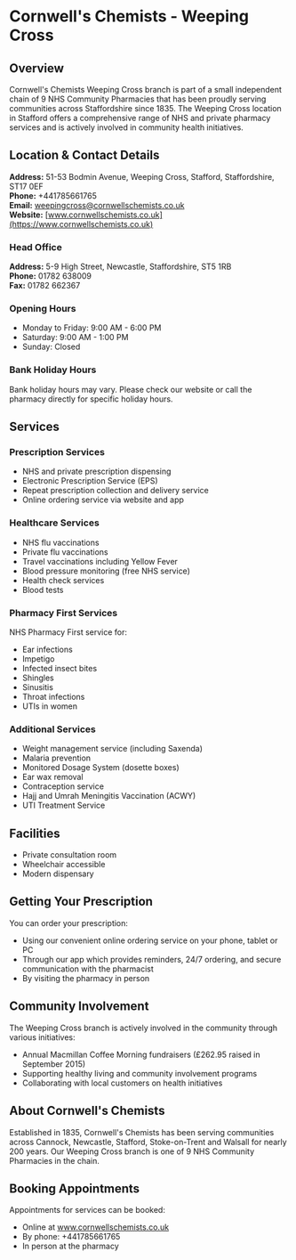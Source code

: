 # Cornwell's Chemists - Weeping Cross

## Overview
Cornwell's Chemists Weeping Cross branch is part of a small independent chain of 9 NHS Community Pharmacies that has been proudly serving communities across Staffordshire since 1835. The Weeping Cross location in Stafford offers a comprehensive range of NHS and private pharmacy services and is actively involved in community health initiatives.

## Location & Contact Details

**Address:** 51-53 Bodmin Avenue, Weeping Cross, Stafford, Staffordshire, ST17 0EF  
**Phone:** +441785661765  
**Email:** weepingcross@cornwellschemists.co.uk  
**Website:** [www.cornwellschemists.co.uk](https://www.cornwellschemists.co.uk)

### Head Office
**Address:** 5-9 High Street, Newcastle, Staffordshire, ST5 1RB  
**Phone:** 01782 638009  
**Fax:** 01782 662367

### Opening Hours
- Monday to Friday: 9:00 AM - 6:00 PM
- Saturday: 9:00 AM - 1:00 PM
- Sunday: Closed

### Bank Holiday Hours
Bank holiday hours may vary. Please check our website or call the pharmacy directly for specific holiday hours.

## Services

### Prescription Services
- NHS and private prescription dispensing
- Electronic Prescription Service (EPS)
- Repeat prescription collection and delivery service
- Online ordering service via website and app

### Healthcare Services
- NHS flu vaccinations
- Private flu vaccinations
- Travel vaccinations including Yellow Fever
- Blood pressure monitoring (free NHS service)
- Health check services
- Blood tests

### Pharmacy First Services
NHS Pharmacy First service for:
- Ear infections
- Impetigo
- Infected insect bites
- Shingles
- Sinusitis
- Throat infections
- UTIs in women

### Additional Services
- Weight management service (including Saxenda)
- Malaria prevention
- Monitored Dosage System (dosette boxes)
- Ear wax removal
- Contraception service
- Hajj and Umrah Meningitis Vaccination (ACWY)
- UTI Treatment Service

## Facilities
- Private consultation room
- Wheelchair accessible
- Modern dispensary

## Getting Your Prescription

You can order your prescription:
- Using our convenient online ordering service on your phone, tablet or PC
- Through our app which provides reminders, 24/7 ordering, and secure communication with the pharmacist
- By visiting the pharmacy in person

## Community Involvement
The Weeping Cross branch is actively involved in the community through various initiatives:
- Annual Macmillan Coffee Morning fundraisers (£262.95 raised in September 2015)
- Supporting healthy living and community involvement programs
- Collaborating with local customers on health initiatives

## About Cornwell's Chemists
Established in 1835, Cornwell's Chemists has been serving communities across Cannock, Newcastle, Stafford, Stoke-on-Trent and Walsall for nearly 200 years. Our Weeping Cross branch is one of 9 NHS Community Pharmacies in the chain.

## Booking Appointments
Appointments for services can be booked:
- Online at www.cornwellschemists.co.uk
- By phone: +441785661765
- In person at the pharmacy 